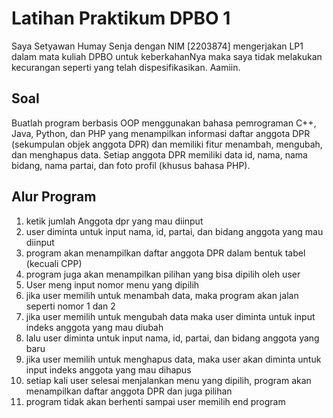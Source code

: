 
# Latihan Praktikum DPBO 1
Saya Setyawan Humay Senja dengan NIM [2203874] mengerjakan LP1
dalam mata kuliah DPBO untuk keberkahanNya maka saya tidak
melakukan kecurangan seperti yang telah dispesifikasikan. Aamiin.

## Soal
Buatlah program berbasis OOP menggunakan bahasa pemrograman C++, Java, Python, dan PHP yang menampilkan informasi daftar anggota DPR (sekumpulan objek anggota DPR) dan memiliki fitur menambah, mengubah, dan menghapus data. Setiap anggota DPR memiliki data id, nama, nama bidang, nama partai, dan foto profil (khusus bahasa PHP). 

## Alur Program
1. ketik jumlah Anggota dpr yang mau diinput
2. user diminta untuk input nama, id, partai, dan bidang anggota yang mau diinput
3. program akan menampilkan daftar anggota DPR dalam bentuk tabel (kecuali CPP)
4. program juga akan menampilkan pilihan yang bisa dipilih oleh user
5. User meng input nomor menu yang dipilih
6. jika user memilih untuk menambah data, maka program akan jalan seperti nomor 1 dan 2
7. jika user memilih untuk mengubah data maka user diminta untuk input indeks anggota yang mau diubah
8. lalu user diminta untuk input nama, id, partai, dan bidang anggota yang baru
9. jika user memilih untuk menghapus data, maka user akan diminta untuk input indeks anggota yang mau dihapus
10. setiap kali user selesai menjalankan menu yang dipilih, program akan menampilkan daftar anggota DPR dan juga pilihan
11. program tidak akan berhenti sampai user memilih end program

